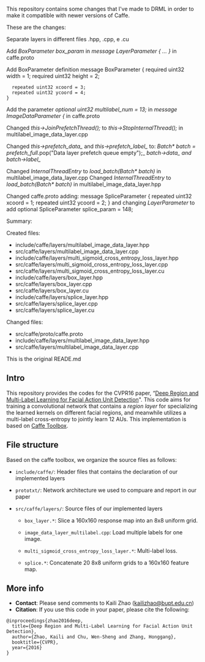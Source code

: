 This repository contains some changes that I've made to DRML in order to make it compatible with newer versions of Caffe.

These are the changes:

Separate layers in different files .hpp, .cpp, e .cu

Add *BoxParameter box_param* in *message LayerParameter { ... }* in caffe.proto

Add BoxParameter definition
    message BoxParameter {
      required uint32 width = 1;
      required uint32 height = 2;

      repeated uint32 xcoord = 3;
      repeated uint32 ycoord = 4;
    }

Add the parameter *optional uint32 multilabel_num = 13;* in *message ImageDataParameter {* in caffe.proto

Changed *this->JoinPrefetchThread();* to *this->StopInternalThread();* in multilabel_image_data_layer.cpp

Changed *this->prefetch_data_* and *this->prefetch_label_* to:
_Batch<Dtype>* batch = prefetch_full_.pop("Data layer prefetch queue empty");_
*batch->data_ and batch->label_*

Changed *InternalThreadEntry* to _load_batch(Batch<Dtype>* batch)_ in multilabel_image_data_layer.cpp
Changed *InternalThreadEntry* to _load_batch(Batch<Dtype>* batch)_ in multilabel_image_data_layer.hpp

Changed caffe.proto adding:
message SpliceParameter {
  repeated uint32 xcoord = 1;
  repeated uint32 ycoord = 2;
}
and changing *LayerParameter* to add
optional SpliceParameter splice_param = 148;

Summary:

Created files:
- include/caffe/layers/multilabel_image_data_layer.hpp
- src/caffe/layers/multilabel_image_data_layer.cpp
- include/caffe/layers/multi_sigmoid_cross_entropy_loss_layer.hpp
- src/caffe/layers/multi_sigmoid_cross_entropy_loss_layer.cpp
- src/caffe/layers/multi_sigmoid_cross_entropy_loss_layer.cu
- include/caffe/layers/box_layer.hpp
- src/caffe/layers/box_layer.cpp
- src/caffe/layers/box_layer.cu
- include/caffe/layers/splice_layer.hpp
- src/caffe/layers/splice_layer.cpp
- src/caffe/layers/splice_layer.cu

Changed files:
- src/caffe/proto/caffe.proto
- include/caffe/layers/multilabel_image_data_layer.hpp
- src/caffe/layers/multilabel_image_data_layer.cpp

This is the original READE.md

Intro
-----

This repository provides the codes for the CVPR16 paper, “[Deep Region and Multi-Label Learning for Facial Action Unit Detection](http://www.cv-foundation.org/openaccess/content_cvpr_2016/papers/Zhao_Deep_Region_and_CVPR_2016_paper.pdf)".
This code aims for training a convolutional network that contains a *region layer* for specializing the learned kernels on different facial regions, and meanwhile utilizes a multi-label cross-entropy to jointly learn 12 AUs.
This implementation is based on [Caffe Toolbox](https://github.com/BVLC/caffe).


File structure
--------------

Based on the caffe toolbox, we organize the source files as follows:

- `include/caffe/`: Header files that contains the declaration of our implemented layers

- `prototxt/`: Network architecture we used to compuare and report in our paper

- `src/caffe/layers/`: Source files of our implemented layers

    - `box_layer.*`: Slice a 160x160 response map into an 8x8 uniform grid.

    - `image_data_layer_multilabel.cpp`: Load multiple labels for one image.

    - `multi_sigmoid_cross_entropy_loss_layer.*`: Multi-label loss.

    - `splice.*`: Concatenate 20 8x8 uniform grids to a 160x160 feature map.



More info
---------

- **Contact**:  Please send comments to Kaili Zhao (kailizhao@bupt.edu.cn)
- **Citation**: If you use this code in your paper, please cite the following:
```
@inproceedings{zhao2016deep,
  title={Deep Region and Multi-Label Learning for Facial Action Unit Detection},
  author={Zhao, Kaili and Chu, Wen-Sheng and Zhang, Honggang},
  booktitle={CVPR},
  year={2016}
}
```
